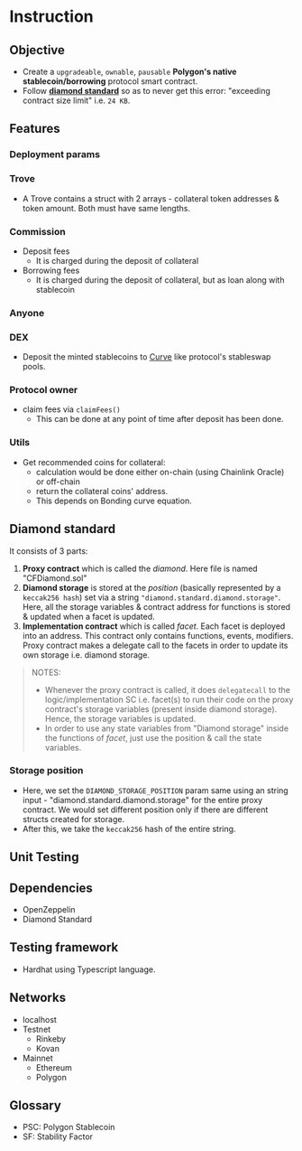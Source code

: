 # Instruction

## Objective

* Create a `upgradeable`, `ownable`, `pausable` __Polygon's native stablecoin/borrowing__ protocol smart contract.
* Follow [__diamond standard__](https://github.com/ethereum/EIPs/issues/2535) so as to never get this error: "exceeding contract size limit" i.e. `24 KB`.

## Features

### Deployment params

### Trove

* A Trove contains a struct with 2 arrays - collateral token addresses & token amount. Both must have same lengths.

### Commission

* Deposit fees
  * It is charged during the deposit of collateral
* Borrowing fees
  * It is charged during the deposit of collateral, but as loan along with stablecoin

### Anyone

### DEX

* Deposit the minted stablecoins to [Curve](https://curve.fi/) like protocol's stableswap pools.

### Protocol owner

* claim fees via `claimFees()`
  * This can be done at any point of time after deposit has been done.

### Utils

* Get recommended coins for collateral:
  * calculation would be done either on-chain (using Chainlink Oracle) or off-chain
  * return the collateral coins' address.
  * This depends on Bonding curve equation.

## Diamond standard

It consists of 3 parts:

1. __Proxy contract__ which is called the _diamond_. Here file is named "CFDiamond.sol"
2. __Diamond storage__ is stored at the _position_ (basically represented by a `keccak256 hash`) set via a string `"diamond.standard.diamond.storage"`. Here, all the storage variables & contract address for functions is stored & updated when a facet is updated.
3. __Implementation contract__ which is called _facet_. Each facet is deployed into an address. This contract only contains functions, events, modifiers. Proxy contract makes a delegate call to the facets in order to update its own storage i.e. diamond storage.

> NOTES:
>
> * Whenever the proxy contract is called, it does `delegatecall` to the logic/implementation SC i.e. facet(s) to run their code on the proxy contract's storage variables (present inside diamond storage). Hence, the storage variables is updated.
> * In order to use any state variables from "Diamond storage" inside the functions of _facet_, just use the position & call the state variables.

### Storage position

* Here, we set the `DIAMOND_STORAGE_POSITION` param same using an string input - "diamond.standard.diamond.storage" for the entire proxy contract. We would set different position only if there are different structs created for storage.
* After this, we take the `keccak256` hash of the entire string.

## Unit Testing


## Dependencies

* OpenZeppelin
* Diamond Standard

## Testing framework

* Hardhat using Typescript language.

## Networks

* localhost
* Testnet
  * Rinkeby
  * Kovan
* Mainnet
  * Ethereum
  * Polygon

## Glossary

* PSC: Polygon Stablecoin
* SF: Stability Factor
